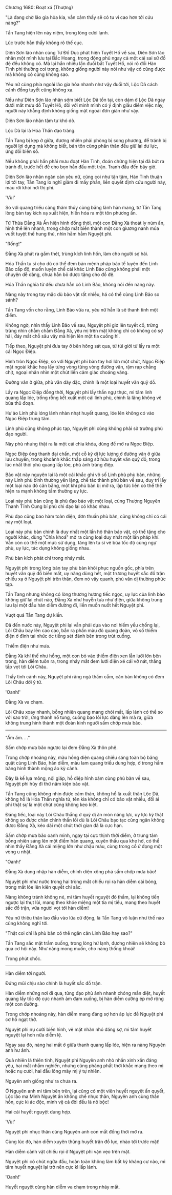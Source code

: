 




Chương 1680: Đoạt xá (Thượng)


"Là đang chờ lão gia hỏa kia, vẫn cảm thấy sẽ có tu vi cao hơn tới cứu nàng?"

Tần Tang hiện lên này niệm, trong lòng cười lạnh.

Lúc trước hắn thấy không rõ thế cục.

Diên Sơn lão nhân cùng Tư Đồ Dục phát hiện Tuyết Hồ về sau, Diên Sơn lão nhân một mình lưu tại Bắc Hoang, trong động phủ ngay cả một cái sai sử đồ đệ đều không có. Mà lại hắn nhiều lần đuổi bắt Tuyết Hồ, nói rõ đối Hàn Tinh phi thường coi trọng, không giống người này nói như vậy có cũng được mà không có cũng không sao.

Yêu nữ cùng phía ngoài lão gia hỏa nhanh như vậy đuổi tới, Lộc Dã cách cánh đồng tuyết cũng không xa.

Nếu như Diên Sơn lão nhân sớm biết Lộc Dã tồn tại, còn dám ở Lộc Dã ngay dưới mắt mưu đồ Tuyết Hồ, đối với mình mình có ý định giấu diếm việc này, người này khẳng định không giống mặt ngoài đơn giản như vậy.

Diên Sơn lão nhân tâm tư khó dò.

Lộc Dã lại là Hóa Thần đạo tràng.

Tần Tang bị kẹp ở giữa, đương nhiên phải phòng bị song phương, để tránh bị người lợi dụng mà không biết, bản tôn cùng phân thân đều giữ lại dư lực, ứng đối biến số.

Nếu không phải hắn phải mưu đoạt Hàn Tinh, đoán chừng hiện tại đã bứt ra tránh đi, trước hết để cho bọn hắn đấu một trận. Tranh đấu đến bây giờ.

Diên Sơn lão nhân ngăn cản yêu nữ, cũng coi như tận tâm, Hàn Tinh thuận lợi tới tay, Tần Tang lo nghĩ giảm đi mấy phần, liền quyết định cứu người này, mau rời khỏi nơi thị phi.

'Vù!'

So với quang triều càng thâm thúy cùng băng lãnh hàn mang, từ Tần Tang lòng bàn tay kích xạ xuất hiện, hiển hóa ra một tôn phương ấn.

Tứ Thừa Đằng Xà Ấn hiện hình đồng thời, một con Đằng Xà thoát ly núm ấn, hình thể lên nhanh, trong chớp mắt biến thành một con giương nanh múa vuốt tuyệt thế hung thú, nhìn hằm hằm Nguyệt phi.

"Rống!"

Đằng Xà phát ra gầm thét, trùng kích linh hồn, làm cho người sợ hãi.

Hóa Thần tu sĩ cho dù có thể đem bản mệnh pháp bảo tế luyện đến Linh Bảo cấp độ, muốn luyện chế cái khác Linh Bảo cũng không phải một chuyện dễ dàng, chưa hẳn bỏ được tặng cho đồ đệ.

Hóa Thần nghĩa tử đều chưa hẳn có Linh Bảo, không nói đến nàng này.

Nàng này trong tay mặc dù bảo vật rất nhiều, há có thể cùng Linh Bảo so sánh?

Tần Tang vốn cho rằng, Linh Bảo vừa ra, yêu nữ hẳn là sẽ thanh tỉnh một điểm.

Không ngờ, nhìn thấy Linh Bảo về sau, Nguyệt phi giơ lên tuyết cổ, trừng trừng nhìn chằm chằm Đằng Xà, yêu mị trên mặt không chỉ có không có sợ hãi, đáy mắt chỗ sâu vậy mà hiện lên một tia cuồng hỉ.

Tiếp theo, Nguyệt phi đưa tay ở bên hông sát qua, từ túi giới tử lấy ra một cái Ngọc Điệp.

Hình tròn Ngọc Điệp, so với Nguyệt phi bàn tay hơi lớn một chút, Ngọc Điệp mặt ngoài khắc hoạ lấy từng vòng từng vòng đường vân, rậm rạp chằng chịt, ngoại nhân nhìn một chút liền cảm giác choáng váng.

Đường vân ở giữa, phù văn dày đặc, chính là một loại huyết văn quỷ đồ.

Lấy ra Ngọc Điệp đồng thời, Nguyệt phi lấy thần ngự thực, mi tâm linh quang lấp lóe, trống rỗng kết xuất một cái linh phù, chính là lăng không vẽ bùa thủ đoạn.

Hư ảo Linh phù lóng lánh nhàn nhạt huyết quang, lóe lên không có vào Ngọc Điệp trung tâm.

Linh phù cũng không phức tạp, Nguyệt phi cũng không phải sở trường phù đạo người.

Này phù nhưng thật ra là một cái chìa khóa, dùng để mở ra Ngọc Điệp.

Ngọc Điệp ông thanh đại chấn, một cỗ kỳ dị lực lượng ở đường vân ở giữa lưu chuyển, trong khoảnh khắc thắp sáng sở hữu huyết văn quỷ đồ, trong lúc nhất thời phù quang lấp lóe, phù ảnh trùng điệp.

Bảo vật này nguyên lai là một cái khắc ghi vô số Linh phù phù bàn, những này Linh phù bình thường yên lặng, chế tác thành phù bàn về sau, duy trì lấy một loại nào đó cân bằng, một khi phù bàn bị mở ra, lập tức liền có thể thể hiện ra mạnh không tầm thường uy lực.

Loại này phù bàn cũng là phù đạo bảo vật một loại, cùng Thượng Nguyên Thanh Tĩnh Cung bí phù chi đạo lại có khác nhau.

Phù đạo cũng bao hàm toàn diện, đơn thuần phù bàn, cũng không chỉ có cái này một loại.

Loại này phù bàn chính là duy nhất một lần hộ thân bảo vật, có thể tặng cho người khác, dùng "Chìa khoá" mở ra cùng loại duy nhất một lần pháp khí. Vẫn còn có thể một mực sử dụng, tăng lên tu sĩ vẽ bùa tốc độ cùng ngự phù, uy lực, tác dụng không giống nhau.

Phù bàn kích phát chỉ trong nháy mắt.

Nguyệt phi trong lòng bàn tay phù bàn khôi phục nguồn gốc, phía trên huyết văn quỷ đồ biến mất, uy năng dùng hết, một trương huyết sắc đồ trận chiếu xạ ở Nguyệt phi trên thân, đem nó vây quanh, phù văn dị thường phức tạp.

Tần Tang nhưng không có lòng thương hương tiếc ngọc, uy lực của linh bảo không giữ lại chút nào, Đằng Xà như huyễn tựa như điện, giữa không trung lưu lại một đầu hàn diễm đường đi, liền muốn nuốt hết Nguyệt phi.

Vượt quá Tần Tang dự kiến.

Đã đến nước này, Nguyệt phi lại vẫn phải dựa vào nơi hiểm yếu chống lại, Lôi Châu bay lên cao cao, bắn ra phấn màu đỏ quang đoàn, vô số thiểm điện ở đinh tai nhức óc tiếng sét đánh bên trong trút xuống.

Thiểm điện như mưa.

Đằng Xà khí thế như hồng, một con bỏ vào thiểm điện xen lẫn lưới lớn bên trong, hàn diễm tuôn ra, trong nháy mắt đem lưới điện xé cái vỡ nát, thẳng tắp vọt tới Lôi Châu.

Thấy tình cảnh này, Nguyệt phi răng ngà thầm cắm, căn bản không có đem Lôi Châu dời ý tứ.

'Oanh!'

Đằng Xà va chạm.

Lôi Châu xoay nhanh, bỗng nhiên quang mang chói mắt, lấp lánh có thể so với sao trời, ứng thanh nổ tung, cuồng bạo lôi lực dâng lên mà ra, giữa không trung hình thành một đoàn kinh người sấm chớp mưa bão.

---

"Ầm ầm. . ."

Sấm chớp mưa bão ngược lại đem Đằng Xà thôn phệ.

Trong chớp nhoáng này, màu hồng điện quang chiếu sáng toàn bộ băng quật cùng Linh Bảo, hàn diễm, màu lam quang triều dung hợp, ở trong hầm băng hình thành mộng ảo kỳ cảnh.

Đây là kế lụa mỏng, nội giáp, hồ điệp hình xăm cùng phù bàn về sau, Nguyệt phi hủy đi thứ năm kiện bảo vật.

Tần Tang cũng không nhịn được cảm thán, không hổ là xuất thân Lộc Dã, không hổ là Hóa Thần nghĩa tử, tên kia không chỉ có bảo vật nhiều, đối ái phi thật sự là một chút cũng không keo kiệt.

Đáng tiếc, loại này Lôi Châu thắng ở quỷ dị ăn mòn năng lực, uy lực kỳ thật không so được chân chính thần lôi dù là Lôi Châu bạo tạc cũng ngăn không được Đằng Xà, kéo dài một chút thời gian đã là cực hạn.

Sấm chớp mưa bão oanh minh, ngay tại cực thịnh thời điểm, ở trung tâm bỗng nhiên sáng lên một điểm hàn quang, xuyên thấu qua khe hở, có thể nhìn thấy Đằng Xà cái miệng lớn như chậu máu, cùng trong cổ ứ đọng một vòng u nhật.

"Oanh!'

Đằng Xà dung nhập hàn diễm, chính diện xông phá sấm chớp mưa bão!

Nguyệt phi như nước trong hai tròng mắt chiếu rọi ra hàn diễm cái bóng, trong mắt lóe lên kiên quyết chi sắc.

Nàng không tránh không né, mi tâm huyết nguyệt đỏ thắm, lại không tiến ngược lại thụt lùi, mang theo khóe miệng một tia mị tiếu, mang theo huyết sắc đồ trận, vừa người vọt tới hàn diễm!

Yêu nữ thiêu thân lao đầu vào lửa cử động, là Tần Tang vô luận như thế nào cũng không nghĩ tới.

"Thật coi chỉ là phù bàn có thể ngăn cản Linh Bảo hay sao?"

Tần Tang sắc mặt trầm xuống, trong lòng hừ lạnh, đương nhiên sẽ không bỏ qua cơ hội này. Như nàng mong muốn, cho nàng thống khoái!

Trong phút chốc.

---

Hàn diễm tới người.

Đứng mũi chịu sào chính là huyết sắc đồ trận.

Hàn diễm những nơi đi qua, từng đạo phù ảnh nhanh chóng mẫn diệt, huyết quang lấy tốc độ cực nhanh ảm đạm xuống, bị hàn diễm cưỡng ép mở rộng một con đường.

Trong chớp nhoáng này, hàn diễm mang đáng sợ hơn áp lực để Nguyệt phi cơ hồ ngạt thở.

Nguyệt phi nụ cười biến hình, vẻ mặt nhăn nhó đáng sợ, mi tâm huyết nguyệt lại hơn nữa diễm lệ.

Ngay sau đó, nàng hai mắt ở giữa thanh quang lấp lóe, hiện ra nàng Nguyên anh hư ảnh.

Quả nhiên là thiên tính, Nguyệt phi Nguyên anh nhỏ nhắn xinh xắn đáng yêu, hai mắt nhắm nghiền, nhưng cũng phảng phất thời khắc mang theo mị hoặc nụ cười, hai đầu lông mày mị ý tự nhiên.

Nguyên anh giống như ra chưa ra.

Ở Nguyên anh mi tâm bên trên, lại cũng có một viên huyết nguyệt ấn quyết, Lộc lão ma Minh Nguyệt ấn khống chế nhục thân, Nguyên anh cùng thần hồn, cực kì ác độc, minh vệ cả đời đều là nô bộc!

Hai cái huyết nguyệt dung hợp.

'Vù!'

Nguyệt phi nhục thân cùng Nguyên anh con mắt đồng thời mở ra.

Cùng lúc đó, hàn diễm xuyên thủng huyết trận đồ lục, nhào tới trước mặt!

Hàn diễm cảnh vật chiếu rọi ở Nguyệt phi vặn vẹo trên mặt.

Nguyệt phi có chút ngửa đầu, hoàn toàn không làm bất kỳ kháng cự nào, mi tâm huyết nguyệt lại trở nên cực kì lấp lánh.

'Oanh!'

Huyết nguyệt cùng hàn diễm va chạm trong nháy mắt.




